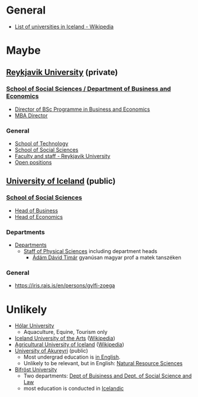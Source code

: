# General
- [List of universities in Iceland - Wikipedia](https://en.wikipedia.org/wiki/List_of_universities_in_Iceland)

# Maybe

## [Reykjavik University](https://en.ru.is/) (private)
### [School of Social Sciences / Department of Business and Economics](https://en.ru.is/sss/db/)
- [Director of BSc Programme in Business and Economics](https://myschool.ru.is/myschool2/public/default.aspx?Page=Emp&Dept=2&Alph=&Pos=&View=1&Lang=1&ID=bryndisasb)
- [MBA Director](https://myschool.ru.is/myschool2/public/default.aspx?Page=Emp&Dept=2&Alph=&Pos=&View=1&Lang=1&ID=aldisg)

### General
- [School of Technology](https://en.ru.is/st/)
- [School of Social Sciences](https://en.ru.is/sss/)
- [Faculty and staff - Reykjavik University](https://en.ru.is/the-university/faculty-and-staff/)
- [Open positions](https://jobs.50skills.com/ru/en)

## [University of Iceland](https://english.hi.is/) (public)
### [School of Social Sciences](https://english.hi.is/school_of_social_sciences)
- [Head of Business](https://english.hi.is/school_of_social_sciences_faculty_of_business_administration/administration_and_staff)
- [Head of Economics](https://english.hi.is/school_of_social_sciences/faculty_of_economics/staff)

### Departments
- [Departments](https://english.hi.is/university/faculties_from_a_z)
  - [Staff of Physical Sciences](https://english.hi.is/school_of_engineering_and_natural_sciences_faculty_of_physical_sciences/administration_and_staff_at) including department heads
    - [Ádám Dávid Timár](https://english.hi.is/staff/adamd) gyanúsan magyar prof a matek tanszéken

### General
- https://iris.rais.is/en/persons/gylfi-zoega

# Unlikely
- [Hólar University](https://www.holar.is/en)
  - Aquaculture, Equine, Tourism only
- [Iceland University of the Arts](https://www.lhi.is/) ([Wikipedia](https://en.wikipedia.org/wiki/Iceland_University_of_the_Arts))
- [Agricultural University of Iceland](https://www.lbhi.is/) ([Wikipedia](https://en.wikipedia.org/wiki/Agricultural_University_of_Iceland))
- [University of Akureyri](https://www.unak.is/english) (public)
  - Most undergrad education is [in English](https://www.unak.is/english/study/education/degree-seeking-students).
  - Unlikely to be relevant, but in English: [Natural Resource Sciences](https://www.unak.is/english/study/education/degree-seeking-students/natural-resource-sciences)
- [Bifröst University](https://www.bifrost.is/english)
  - Two departments: [Dept of Buisiness and Dept. of Social Science and Law](https://www.bifrost.is/english/about-bifrost/organisation-and-administration/governance/academic-departments)
  - most education is conducted in [Icelandic](https://www.bifrost.is/english/study)
